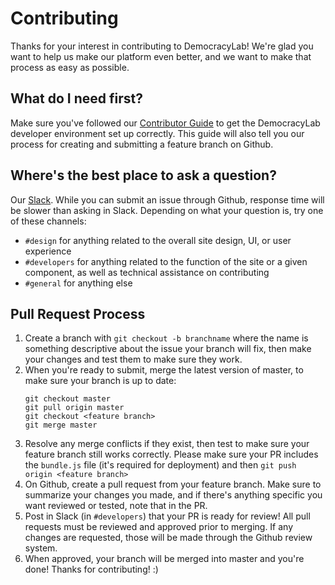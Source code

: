 # Contributing

Thanks for your interest in contributing to DemocracyLab! We're glad you want to help us make our platform even better, and we want to make that process as easy as possible.

## What do I need first?

Make sure you've followed our [Contributor Guide](https://docs.google.com/document/d/1OLQPFFJ8oz_BxpuxRxKKdZ2brmlUkVN3ICTdbA_axxY/edit#) to get the DemocracyLab developer environment set up correctly. This guide will also tell you our process for creating and submitting a feature branch on Github.

## Where's the best place to ask a question?

Our [Slack](https://join.slack.com/t/democracylab-org/shared_invite/enQtMjQyNDMxOTY2NjA4LTU3MTYyM2EwYTRmMDYwNzUyNjg4YTk1NjEyZTg0ZjgxNzYwY2E5ODIyMTNjZGZkOTI5NTAyZTMwNTNiMWRiZTA). While you can submit an issue through Github, response time will be slower than asking in Slack. Depending on what your question is, try one of these channels:
  - `#design` for anything related to the overall site design, UI, or user experience
  - `#developers` for anything related to the function of the site or a given component, as well as technical assistance on contributing
  - `#general` for anything else


## Pull Request Process

1. Create a branch with `git checkout -b branchname` where the name is something descriptive about the issue your branch will fix, then make your changes and test them to make sure they work.
2. When you're ready to submit, merge the latest version of master, to make sure your branch is up to date:
    ```
    git checkout master
    git pull origin master
    git checkout <feature branch>
    git merge master
    ```
3. Resolve any merge conflicts if they exist, then test to make sure your feature branch still works correctly. Please make sure your PR includes the `bundle.js` file (it's required for deployment) and then `git push origin <feature branch>`
4. On Github, create a pull request from your feature branch. Make sure to summarize your changes you made, and if there's anything specific you want reviewed or tested, note that in the PR.
5. Post in Slack (in `#developers`) that your PR is ready for review! All pull requests must be reviewed and approved prior to merging. If any changes are requested, those will be made through the Github review system.  
6. When approved, your branch will be merged into master and you're done! Thanks for contributing! :)
